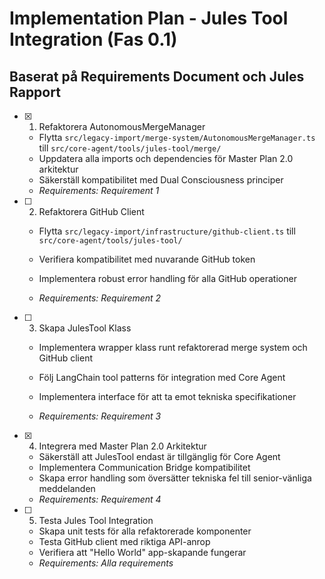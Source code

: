 # Implementation Plan - Jules Tool Integration (Fas 0.1)

## Baserat på Requirements Document och Jules Rapport

- [x] 1. Refaktorera AutonomousMergeManager


  - Flytta `src/legacy-import/merge-system/AutonomousMergeManager.ts` till `src/core-agent/tools/jules-tool/merge/`
  - Uppdatera alla imports och dependencies för Master Plan 2.0 arkitektur
  - Säkerställ kompatibilitet med Dual Consciousness principer
  - _Requirements: Requirement 1_


- [ ] 2. Refaktorera GitHub Client
  - Flytta `src/legacy-import/infrastructure/github-client.ts` till `src/core-agent/tools/jules-tool/`
  - Verifiera kompatibilitet med nuvarande GitHub token
  - Implementera robust error handling för alla GitHub operationer

  - _Requirements: Requirement 2_

- [ ] 3. Skapa JulesTool Klass
  - Implementera wrapper klass runt refaktorerad merge system och GitHub client
  - Följ LangChain tool patterns för integration med Core Agent


  - Implementera interface för att ta emot tekniska specifikationer
  - _Requirements: Requirement 3_

- [x] 4. Integrera med Master Plan 2.0 Arkitektur


  - Säkerställ att JulesTool endast är tillgänglig för Core Agent
  - Implementera Communication Bridge kompatibilitet
  - Skapa error handling som översätter tekniska fel till senior-vänliga meddelanden
  - _Requirements: Requirement 4_

- [ ] 5. Testa Jules Tool Integration
  - Skapa unit tests för alla refaktorerade komponenter
  - Testa GitHub client med riktiga API-anrop
  - Verifiera att "Hello World" app-skapande fungerar
  - _Requirements: Alla requirements_